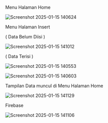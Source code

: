 Menu Halaman Home


![Screenshot 2025-01-15 140624](https://github.com/user-attachments/assets/07b2f61b-5cb7-4de9-93a5-b7e702152792)


Menu Halaman Insert


( Data Belum Diisi )


![Screenshot 2025-01-15 141012](https://github.com/user-attachments/assets/14f17e7c-63bc-4845-802e-563b04fda141)


( Data Terisi )


![Screenshot 2025-01-15 140553](https://github.com/user-attachments/assets/b9b9b8ff-82a8-4b62-b7d2-1ca71e0943d2)



![Screenshot 2025-01-15 140603](https://github.com/user-attachments/assets/d2cac949-9505-4fe2-834e-a9f202859628)



Tampilan Data muncul di Menu Halaman Home


![Screenshot 2025-01-15 141129](https://github.com/user-attachments/assets/8f3ef08c-ad28-4d6e-ba76-5eeb5e5743be)


Firebase


![Screenshot 2025-01-15 141106](https://github.com/user-attachments/assets/2e9a2ace-dc32-478c-bce2-4a0ebdab3173)
